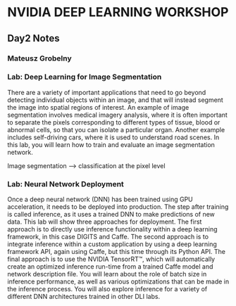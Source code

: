 # NVIDIA DEEP LEARNING WORKSHOP
## Day2 Notes
### Mateusz Grobelny

### Lab: Deep Learning for Image Segmentation
There are a variety of important applications that need to go beyond detecting individual objects within an image, and that will instead segment the image into spatial regions of interest. An example of image segmentation involves medical imagery analysis, where it is often important to separate the pixels corresponding to different types of tissue, blood or abnormal cells, so that you can isolate a particular organ. Another example includes self-driving cars, where it is used to understand road scenes. In this lab, you will learn how to train and evaluate an image segmentation network.

Image segmentation --> classification at the pixel level


### Lab: Neural Network Deployment
Once a deep neural network (DNN) has been trained using GPU acceleration, it needs to be deployed into production. The step after training is called inference, as it uses a trained DNN to make predictions of new data. This lab will show three approaches for deployment. The first approach is to directly use inference functionality within a deep learning framework, in this case DIGITS and Caffe. The second approach is to integrate inference within a custom application by using a deep learning framework API, again using Caffe, but this time through its Python API. The final approach is to use the NVIDIA TensorRT™, which will automatically create an optimized inference run-time from a trained Caffe model and network description file. You will learn about the role of batch size in inference performance, as well as various optimizations that can be made in the inference process. You will also explore inference for a variety of different DNN architectures trained in other DLI labs.
